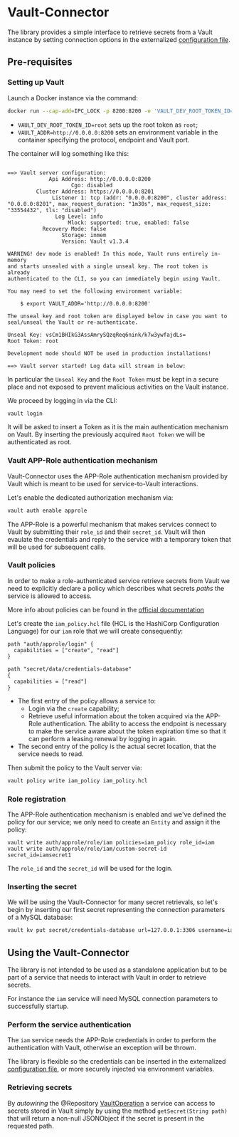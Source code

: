# Vault-Connector

The library provides a simple interface to retrieve secrets from a Vault instance by setting connection options in the externalized [configuration file](src/main/resources/application.yaml).

## Pre-requisites


### Setting up Vault
Launch a Docker instance via the command:
```sh
docker run --cap-add=IPC_LOCK -p 8200:8200 -e 'VAULT_DEV_ROOT_TOKEN_ID=root' -e 'VAULT_ADDR=http://0.0.0.0:8200' -d --name=vault vault
``` 

* `VAULT_DEV_ROOT_TOKEN_ID=root` sets up the root token as `root`;
* `VAULT_ADDR=http://0.0.0.0:8200` sets an environment variable in the container specifying the protocol, endpoint and Vault port.

The container will log something like this:
```

==> Vault server configuration:
             Api Address: http://0.0.0.0:8200
                    Cgo: disabled
         Cluster Address: https://0.0.0.0:8201
              Listener 1: tcp (addr: "0.0.0.0:8200", cluster address: "0.0.0.0:8201", max_request_duration: "1m30s", max_request_size: "33554432", tls: "disabled")
               Log Level: info
                   Mlock: supported: true, enabled: false
           Recovery Mode: false
                 Storage: inmem
                 Version: Vault v1.3.4

WARNING! dev mode is enabled! In this mode, Vault runs entirely in-memory
and starts unsealed with a single unseal key. The root token is already
authenticated to the CLI, so you can immediately begin using Vault.

You may need to set the following environment variable:

    $ export VAULT_ADDR='http://0.0.0.0:8200'

The unseal key and root token are displayed below in case you want to
seal/unseal the Vault or re-authenticate.

Unseal Key: vsCm1BHIkG3AssAmrySQzqReq6nink/k7w3ywfajdLs=
Root Token: root

Development mode should NOT be used in production installations!

==> Vault server started! Log data will stream in below:
```

In particular the `Unseal Key` and the `Root Token` must be kept in a secure place and not exposed to prevent malicious activities on the Vault instance.

We proceed by logging in via the CLI:
```sh
vault login
```
It will be asked to insert a Token as it is the main authentication mechanism on Vault. By inserting the previously acquired `Root Token` we will be authenticated as root.

### Vault APP-Role authentication mechanism
Vault-Connector uses the APP-Role authentication mechanism provided by Vault which is meant to be used for service-to-Vault interactions.

Let's enable the dedicated authorization mechanism via:
```sh
vault auth enable approle
```

The APP-Role is a powerful mechanism that makes services connect to Vault by submitting their `role_id` and their `secret_id`. Vault will then evaulate the credentials and reply to the service with a temporary token that will be used for subsequent calls.

### Vault policies
In order to make a role-authenticated service retrieve secrets from Vault we need to explicitly declare a policy which describes what secrets _paths_ the service is allowed to access.

More info about policies can be found in the [official documentation](https://www.vaultproject.io/docs/concepts/policies)

Let's create the `iam_policy.hcl` file (HCL is the HashiCorp Configuration Language) for our `iam` role that we will create consequently:
```hcl
path "auth/approle/login" {
  capabilities = ["create", "read"]
}

path "secret/data/credentials-database"
{
  capabilities = ["read"]
}
```

* The first entry of the policy allows a service to:
  * Login via the `create` capability;
  * Retrieve useful information about the token acquired via the APP-Role authentication. The ability to access the endpoint is necessary to make the service aware about the token expiration time so that it can perform a leasing renewal by logging in again.
* The second entry of the policy is the actual secret location, that the service needs to read.

Then submit the policy to the Vault server via:
```sh
vault policy write iam_policy iam_policy.hcl
```
### Role registration
The APP-Role authentication mechanism is enabled and we've defined the policy for our service; we only need to create an `Entity` and assign it the policy:
```shell script
vault write auth/approle/role/iam policies=iam_policy role_id=iam
vault write auth/approle/role/iam/custom-secret-id secret_id=iamsecret1
```

The `role_id` and the `secret_id` will be used for the login.

### Inserting the secret
We will be using the Vault-Connector for many secret retrievals, so let's begin by inserting our first secret representing the connection parameters of a MySQL database:
```sh
vault kv put secret/credentials-database url=127.0.0.1:3306 username=iam password=iam schema=credentials
```

## Using the Vault-Connector
The library is not intended to be used as a standalone application but to be part of a service that needs to interact with Vault in order to retrieve secrets.

For instance the `iam` service will need MySQL connection parameters to successfully startup.

### Perform the service authentication
The `iam` service needs the APP-Role credentials in order to perform the authentication with Vault, otherwise an exception will be thrown.

The library is flexible so the credentials can be inserted in the externalized [configuration file](src/main/resources/application.yaml), or more securely injected via environment variables.

### Retrieving secrets

By _autowiring_ the @Repository [VaultOperation](src/main/java/it/gbiagini/swm/vault/operation/VaultOperation.java) a service can access to secrets stored in Vault simply by using the method `getSecret(String path)` that will return a non-null JSONObject if the secret is present in the requested path.




